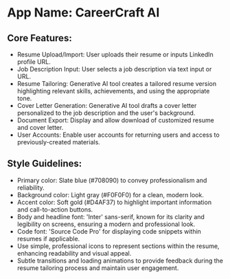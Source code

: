 # **App Name**: CareerCraft AI

## Core Features:

- Resume Upload/Import: User uploads their resume or inputs LinkedIn profile URL.
- Job Description Input: User selects a job description via text input or URL.
- Resume Tailoring: Generative AI tool creates a tailored resume version highlighting relevant skills, achievements, and using the appropriate tone.
- Cover Letter Generation: Generative AI tool drafts a cover letter personalized to the job description and the user's background.
- Document Export: Display and allow download of customized resume and cover letter.
- User Accounts: Enable user accounts for returning users and access to previously-created materials.

## Style Guidelines:

- Primary color: Slate blue (#708090) to convey professionalism and reliability.
- Background color: Light gray (#F0F0F0) for a clean, modern look.
- Accent color: Soft gold (#D4AF37) to highlight important information and call-to-action buttons.
- Body and headline font: 'Inter' sans-serif, known for its clarity and legibility on screens, ensuring a modern and professional look.
- Code font: 'Source Code Pro' for displaying code snippets within resumes if applicable.
- Use simple, professional icons to represent sections within the resume, enhancing readability and visual appeal.
- Subtle transitions and loading animations to provide feedback during the resume tailoring process and maintain user engagement.